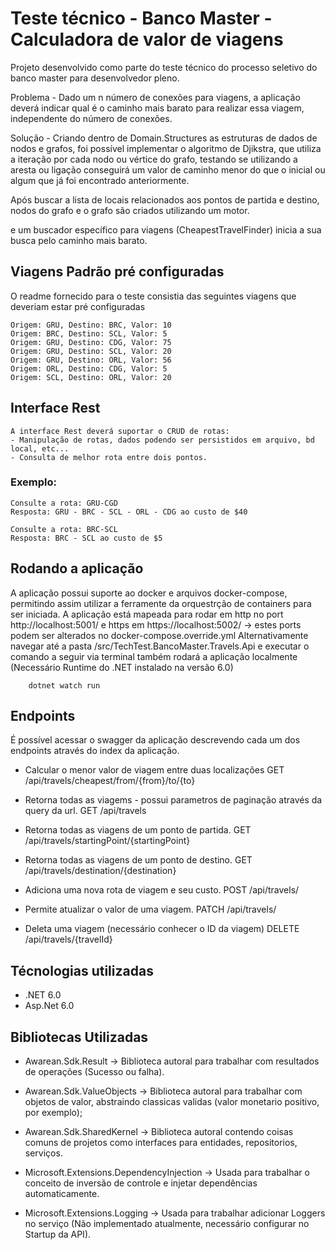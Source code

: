 # Teste técnico - Banco Master - Calculadora de valor de viagens

Projeto desenvolvido como parte do teste técnico do processo seletivo do banco master para desenvolvedor pleno.

Problema - Dado um n número de conexões para viagens, a aplicação deverá indicar qual é o caminho mais barato para realizar essa viagem, independente do número de conexões.

Solução - Criando dentro de Domain.Structures as estruturas de dados de nodos e grafos, foi possível implementar o algoritmo de Djikstra, que utiliza a iteração por cada nodo ou vértice do grafo, testando se utilizando a aresta ou ligação conseguirá um valor de caminho menor do que o inicial ou algum que já foi encontrado anteriormente.

Após buscar a lista de locais relacionados aos pontos de partida e destino, nodos do grafo e o grafo são criados utilizando um motor.

e um buscador específico para viagens (CheapestTravelFinder) inicia a sua busca pelo caminho mais barato.

## Viagens Padrão pré configuradas
O readme fornecido para o teste consistia das seguintes viagens que deveriam estar pré configuradas
```
Origem: GRU, Destino: BRC, Valor: 10
Origem: BRC, Destino: SCL, Valor: 5
Origem: GRU, Destino: CDG, Valor: 75
Origem: GRU, Destino: SCL, Valor: 20
Origem: GRU, Destino: ORL, Valor: 56
Origem: ORL, Destino: CDG, Valor: 5
Origem: SCL, Destino: ORL, Valor: 20
```
## Interface Rest
    A interface Rest deverá suportar o CRUD de rotas:
    - Manipulação de rotas, dados podendo ser persistidos em arquivo, bd local, etc...
    - Consulta de melhor rota entre dois pontos.
	
### Exemplo:
```
Consulte a rota: GRU-CGD
Resposta: GRU - BRC - SCL - ORL - CDG ao custo de $40
  
Consulte a rota: BRC-SCL
Resposta: BRC - SCL ao custo de $5
```

## Rodando a aplicação
A aplicação possui suporte ao docker e arquivos docker-compose, permitindo assim utilizar a ferramente da orquestrção de containers para ser iniciada.
A aplicação está mapeada para rodar em http no port http://localhost:5001/ e https em https://localhost:5002/ -> estes ports podem ser alterados no docker-compose.override.yml
Alternativamente navegar até a pasta /src/TechTest.BancoMaster.Travels.Api e executar o comando a seguir via terminal também rodará a aplicação localmente (Necessário Runtime do .NET instalado na versão 6.0)

```
    dotnet watch run
```

## Endpoints 
É possível acessar o swagger da aplicação descrevendo cada um dos endpoints através do index da aplicação.

- Calcular o menor valor de viagem entre duas localizações
GET /api/travels/cheapest/from/{from}/to/{to}

- Retorna todas as viagems - possui parametros de paginação através da query da url.
GET /api/travels 

- Retorna todas as viagens de um ponto de partida.
GET /api/travels/startingPoint/{startingPoint} 

- Retorna todas as viagens de um ponto de destino.
GET /api/travels/destination/{destination} 

- Adiciona uma nova rota de viagem e seu custo.
POST /api/travels/

- Permite atualizar o valor de uma viagem.
PATCH /api/travels/

- Deleta uma viagem (necessário conhecer o ID da viagem)
DELETE /api/travels/{travelId}

## Técnologias utilizadas

- .NET 6.0
- Asp.Net 6.0

## Bibliotecas Utilizadas

- Awarean.Sdk.Result -> Biblioteca autoral para trabalhar com resultados de operações (Sucesso ou falha).
- Awarean.Sdk.ValueObjects -> Biblioteca autoral para trabalhar com objetos de valor, abstraindo classicas validas (valor monetario positivo, por exemplo);
- Awarean.Sdk.SharedKernel -> Biblioteca autoral contendo coisas comuns de projetos como interfaces para entidades, repositorios, serviços.

- Microsoft.Extensions.DependencyInjection -> Usada para trabalhar o conceito de inversão de controle e injetar dependências automaticamente.
- Microsoft.Extensions.Logging -> Usada para trabalhar adicionar Loggers no serviço (Não implementado atualmente, necessário configurar no Startup da API).